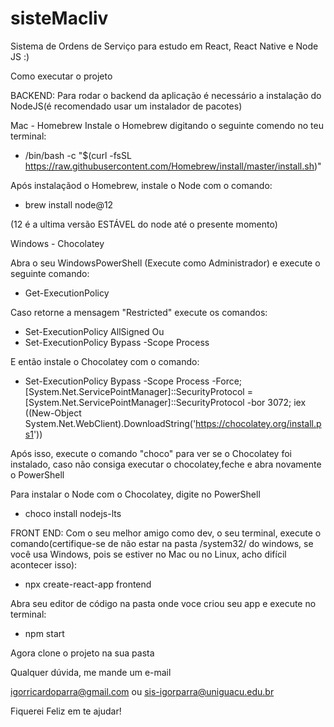 # sisteMacliv
Sistema de Ordens de Serviço para estudo em React, React Native e Node JS :)

Como executar o projeto 

BACKEND:
  Para rodar o backend da aplicação é necessário a instalação do NodeJS(é recomendado usar um instalador de pacotes)
  
  
  Mac - Homebrew
  Instale o Homebrew digitando o seguinte comendo no teu terminal:
  
  * /bin/bash -c "$(curl -fsSL https://raw.githubusercontent.com/Homebrew/install/master/install.sh)"
  
  Após instalaçãod o Homebrew, instale o Node com o comando:
  
  * brew install node@12  
  
  (12 é a ultima versão ESTÁVEL do node até o presente momento)
  
  
  Windows - Chocolatey 
  
  Abra o seu WindowsPowerShell (Execute como Administrador) e execute o seguinte comando:
  
  * Get-ExecutionPolicy
  
  Caso retorne a mensagem "Restricted" execute os comandos:
  
  * Set-ExecutionPolicy AllSigned
  Ou
  * Set-ExecutionPolicy Bypass -Scope Process
  

  E então instale o Chocolatey com o comando:
  * Set-ExecutionPolicy Bypass -Scope Process -Force; [System.Net.ServicePointManager]::SecurityProtocol = [System.Net.ServicePointManager]::SecurityProtocol -bor 3072; iex ((New-Object System.Net.WebClient).DownloadString('https://chocolatey.org/install.ps1'))
  
  Após isso, execute o comando "choco" para ver se o Chocolatey foi instalado, caso não consiga executar o chocolatey,feche e abra novamente o PowerShell
  
  Para instalar o Node com o Chocolatey, digite no PowerShell 
  * choco install nodejs-lts
  
  FRONT END:
  Com o seu melhor amigo como dev, o seu terminal, execute o comando(certifique-se de não estar na pasta /system32/ do windows, se você usa Windows, pois se estiver no Mac ou no Linux, acho difícil acontecer isso):
  * npx create-react-app frontend
  
  Abra seu editor de código na pasta onde voce criou seu app e execute no terminal:
  * npm start
  
  Agora clone o projeto na sua pasta
  
  Qualquer dúvida, me mande um e-mail
  
  igorricardoparra@gmail.com
  ou
  sis-igorparra@uniguacu.edu.br
  
  Fiquerei Feliz em te ajudar!
  
